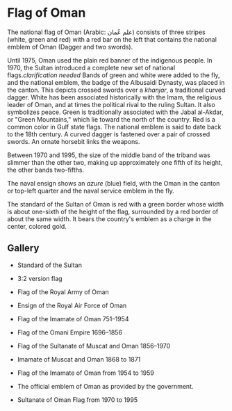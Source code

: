 # Flag of Oman

The national flag of Oman (Arabic: علم عُمان) consists of three stripes (white, green and red) with a red bar on the left that contains the national emblem of Oman (Dagger and two swords).

Until 1975, Oman used the plain red banner of the indigenous people. In 1970, the Sultan introduced a complete new set of national flags.*clarification needed* Bands of green and white were added to the fly, and the national emblem, the badge of the Albusaidi Dynasty, was placed in the canton. This depicts crossed swords over a *khanjar*, a traditional curved dagger. White has been associated historically with the Imam, the religious leader of Oman, and at times the political rival to the ruling Sultan. It also symbolizes peace. Green is traditionally associated with the Jabal al-Akdar, or "Green Mountains," which lie toward the north of the country. Red is a common color in Gulf state flags. The national emblem is said to date back to the 18th century. A curved dagger is fastened over a pair of crossed swords. An ornate horsebit links the weapons.

Between 1970 and 1995, the size of the middle band of the triband was slimmer than the other two, making up approximately one fifth of its height, the other bands two-fifths.

The naval ensign shows an *azure* (blue) field, with the Oman in the canton or top-left quarter and the naval service emblem in the fly.

The standard of the Sultan of Oman is red with a green border whose width is about one-sixth of the height of the flag, surrounded by a red border of about the same width. It bears the country's emblem as a charge in the center, colored gold.

## Gallery

- Standard of the Sultan

- 3:2 version flag

- Flag of the Royal Army of Oman

- Ensign of the Royal Air Force of Oman

- Flag of the Imamate of Oman 751–1954 

- Flag of the Omani Empire 1696–1856

- Flag of the Sultanate of Muscat and Oman 1856–1970

- Imamate of Muscat and Oman 1868 to 1871

- Flag of the Imamate of Oman from 1954 to 1959

- The official emblem of Oman as provided by the government.

- Sultanate of Oman Flag from 1970 to 1995
